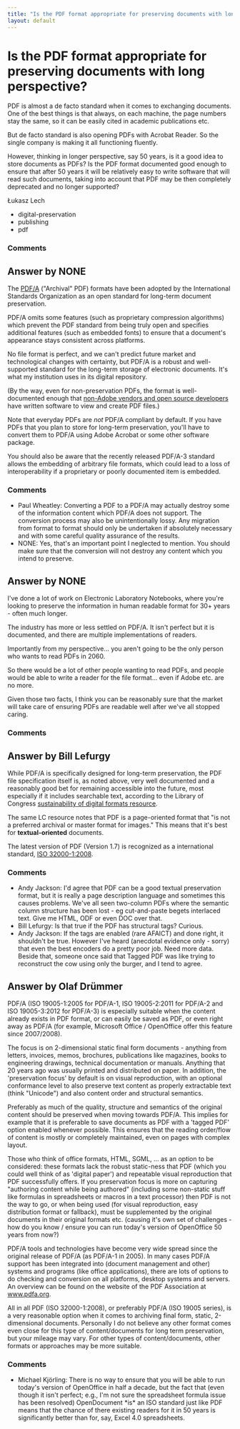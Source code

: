 ```yaml
---
title: "Is the PDF format appropriate for preserving documents with long perspective?"
layout: default
---
```

Is the PDF format appropriate for preserving documents with long perspective?
=====================
PDF is almost a de facto standard when it comes to exchanging documents.
One of the best things is that always, on each machine, the page numbers
stay the same, so it can be easily cited in academic publications etc.

But de facto standard is also opening PDFs with Acrobat Reader. So the
single company is making it all functioning fluently.

However, thinking in longer perspective, say 50 years, is it a good idea
to store documents as PDFs? Is the PDF format documented good enough to
ensure that after 50 years it will be relatively easy to write software
that will read such documents, taking into account that PDF may be then
completely deprecated and no longer supported?

Łukasz Lech

<ul class="tags"><li class="tag">digital-preservation</li><li class="tag">publishing</li><li class="tag">pdf</li></ul>

### Comments ###


Answer by NONE
----------------
The [PDF/A](http://en.wikipedia.org/wiki/PDF/A) ("Archival" PDF) formats
have been adopted by the International Standards Organization as an open
standard for long-term document preservation.

PDF/A omits some features (such as proprietary compression algorithms)
which prevent the PDF standard from being truly open and specifies
additional features (such as embedded fonts) to ensure that a document's
appearance stays consistent across platforms.

No file format is perfect, and we can't predict future market and
technological changes with certainty, but PDF/A is a robust and
well-supported standard for the long-term storage of electronic
documents. It's what my institution uses in its digital repository.

(By the way, even for non-preservation PDFs, the format is
well-documented enough that [non-Adobe vendors and open source
developers](http://en.wikipedia.org/wiki/List_of_PDF_software) have
written software to view and create PDF files.)

Note that everyday PDFs are *not* PDF/A compliant by default. If you
have PDFs that you plan to store for long-term preservation, you'll have
to convert them to PDF/A using Adobe Acrobat or some other software
package.

You should also be aware that the recently released PDF/A-3 standard
allows the embedding of arbitrary file formats, which could lead to a
loss of interoperability if a proprietary or poorly documented item is
embedded.

### Comments ###
* Paul Wheatley: Converting a PDF to a PDF/A may actually destroy some of the information
content which PDF/A does not support. The conversion process may also be
unintentionally lossy. Any migration from format to format should only
be undertaken if absolutely necessary and with some careful quality
assurance of the results.
* NONE: Yes, that's an important point I neglected to mention. You should make
sure that the conversion will not destroy any content which you intend
to preserve.

Answer by NONE
----------------
I've done a lot of work on Electronic Laboratory Notebooks, where you're
looking to preserve the information in human readable format for 30+
years - often much longer.

The industry has more or less settled on PDF/A. It isn't perfect but it
is documented, and there are multiple implementations of readers.

Importantly from my perspective... you aren't going to be the only
person who wants to read PDFs in 2060.

So there would be a lot of other people wanting to read PDFs, and people
would be able to write a reader for the file format... even if Adobe
etc. are no more.

Given those two facts, I think you can be reasonably sure that the
market will take care of ensuring PDFs are readable well after we've all
stopped caring.

### Comments ###

Answer by Bill Lefurgy
----------------
While PDF/A is specifically designed for long-term preservation, the PDF
file specification itself is, as noted above, very well documented and a
reasonably good bet for remaining accessible into the future, most
especially if it includes searchable text, according to the Library of
Congress [sustainability of digital formats
resource](http://www.digitalpreservation.gov/formats/fdd/fdd000030.shtml).

The same LC resource notes that PDF is a page-oriented format that "is
not a preferred archival or master format for images." This means that
it's best for **textual-oriented** documents.

The latest version of PDF (Version 1.7) is recognized as a international
standard, [ISO
32000-1:2008](http://www.iso.org/iso/catalogue_detail.htm?csnumber=51502).

### Comments ###
* Andy Jackson: I'd agree that PDF can be a good textual preservation format, but it is
really a page description language and sometimes this causes problems.
We've all seen two-column PDFs where the semantic column structure has
been lost - eg cut-and-paste begets interlaced text. Give me HTML, ODF
or even DOC over that.
* Bill Lefurgy: Is that true if the PDF has structural tags? Curious.
* Andy Jackson: If the tags are enabled (rare AFAICT) and done right, it shouldn't be
true. However I've heard (anecdotal evidence only - sorry) that even the
best encoders do a pretty poor job. Need more data. Beside that, someone
once said that Tagged PDF was like trying to reconstruct the cow using
only the burger, and I tend to agree.

Answer by Olaf Drümmer
----------------
PDF/A (ISO 19005-1:2005 for PDF/A-1, ISO 19005-2:2011 for PDF/A-2 and
ISO 19005-3:2012 for PDF/A-3) is especially suitable when the content
already exists in PDF format, or can easily be saved as PDF, or even
right away as PDF/A (for example, Microsoft Office / OpenOffice offer
this feature since 2007/2008).

The focus is on 2-dimensional static final form documents - anything
from letters, invoices, memos, brochures, publications like magazines,
books to engineering drawings, technical documentation or manuals.
Anything that 20 years ago was usually printed and distributed on paper.
In addition, the 'preservation focus' by default is on visual
reproduction, with an optional conformance level to also preserve text
content as properly extractable text (think "Unicode") and also content
order and structural semantics.

Preferably as much of the quality, structure and semantics of the
original content should be preserved when moving towards PDF/A. This
implies for example that it is preferable to save documents as PDF with
a 'tagged PDF' option enabled whenever possible. This ensures that the
reading order/flow of content is mostly or completely maintained, even
on pages with complex layout.

Those who think of office formats, HTML, SGML, ... as an option to be
considered: these formats lack the robust static-ness that PDF (which
you could well think of as 'digital paper') and repeatable visual
reproduction that PDF successfully offers. If you preservation focus is
more on capturing "authoring content while being authored" (including
some non-static stuff like formulas in spreadsheets or macros in a text
processor) then PDF is not the way to go, or when being used (for visual
reproduction, easy distribution format or fallback), must be
supplemented by the original documents in their original formats etc.
(causing it's own set of challenges - how do you know / ensure you can
run today's version of OpenOffice 50 years from now?)

PDF/A tools and technologies have become very wide spread since the
original release of PDF/A (as PDF/A-1 in 2005). In many cases PDF/A
support has been integrated into (document management and other) systems
and programs (like office applications), there are lots of options to do
checking and conversion on all platforms, desktop systems and servers.
An overview can be found on the website of the PDF Association at
www.pdfa.org.

All in all PDF (ISO 32000-1:2008), or preferably PDF/A (ISO 19005
series), is a very reasonable option when it comes to archiving final
form, static, 2-dimensional documents. Personally I do not believe any
other format comes even close for this type of content/documents for
long term preservation, but your mileage may vary. For other types of
content/documents, other formats or approaches may be more suitable.

### Comments ###
* Michael Kjörling: There is no way to ensure that you will be able to run today's version
of OpenOffice in half a decade, but the fact that (even though it isn't
perfect; e.g., I'm not sure the spreadsheet formula issue has been
resolved) OpenDocument \*is\* an ISO standard just like PDF means that
the chance of there existing readers for it in 50 years is significantly
better than for, say, Excel 4.0 spreadsheets.

